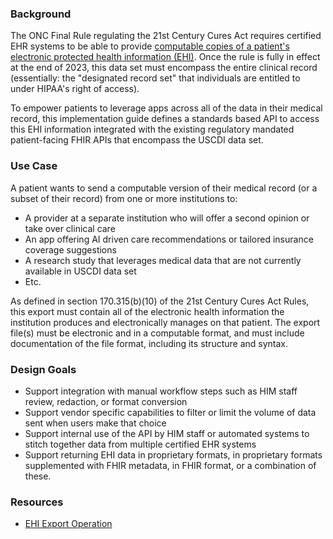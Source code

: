 
### Background

The ONC Final Rule regulating the 21st Century Cures Act requires certified EHR systems to be able to provide [computable copies of a patient's electronic protected health information (EHI)](https://www.healthit.gov/test-method/electronic-health-information-export). Once the rule is fully in effect at the end of 2023, this data set must encompass the entire clinical record (essentially: the "designated record set" that individuals are entitled to under HIPAA's right of access).

To empower patients to leverage apps across all of the data in their medical record, this implementation guide defines a standards based API to access this EHI information integrated with the existing regulatory mandated patient-facing FHIR APIs that encompass the USCDI data set.

### Use Case

A patient wants to send a computable version of their medical record (or a subset of their record) from one or more institutions to:
* A provider at a separate institution who will offer a second opinion or take over clinical care
* An app offering AI driven care recommendations or tailored insurance coverage suggestions
* A research study that leverages medical data that are not currently available in USCDI data set
* Etc.

As defined in section 170.315(b)(10) of the 21st Century Cures Act Rules, this export must contain all of the electronic health information the institution produces and electronically manages on that patient. The export file(s) must be electronic and in a computable format, and must include documentation of the file format, including its structure and syntax.


### Design Goals

* Support integration with manual workflow steps such as HIM staff review, redaction, or format conversion
* Support vendor specific capabilities to filter or limit the volume of data sent when users make that choice
* Support internal use of the API by HIM staff or automated systems to stitch together data from multiple certified EHR systems
* Support returning EHI data in proprietary formats, in proprietary formats supplemented with FHIR metadata,  in FHIR format, or a combination of these.

### Resources

* [EHI Export Operation](ehi-export.html)